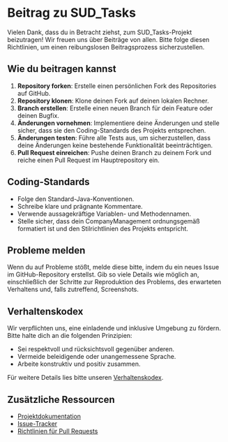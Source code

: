 # Beitrag zu SUD_Tasks

Vielen Dank, dass du in Betracht ziehst, zum SUD_Tasks-Projekt beizutragen! Wir freuen uns über Beiträge von allen. Bitte folge diesen Richtlinien, um einen reibungslosen Beitragsprozess sicherzustellen.

## Wie du beitragen kannst

1. **Repository forken**: Erstelle einen persönlichen Fork des Repositories auf GitHub.
2. **Repository klonen**: Klone deinen Fork auf deinen lokalen Rechner.
3. **Branch erstellen**: Erstelle einen neuen Branch für dein Feature oder deinen Bugfix.
4. **Änderungen vornehmen**: Implementiere deine Änderungen und stelle sicher, dass sie den Coding-Standards des Projekts entsprechen.
5. **Änderungen testen**: Führe alle Tests aus, um sicherzustellen, dass deine Änderungen keine bestehende Funktionalität beeinträchtigen.
6. **Pull Request einreichen**: Pushe deinen Branch zu deinem Fork und reiche einen Pull Request im Hauptrepository ein.

## Coding-Standards

- Folge den Standard-Java-Konventionen.
- Schreibe klare und prägnante Kommentare.
- Verwende aussagekräftige Variablen- und Methodennamen.
- Stelle sicher, dass dein CompanyManagement ordnungsgemäß formatiert ist und den Stilrichtlinien des Projekts entspricht.

## Probleme melden

Wenn du auf Probleme stößt, melde diese bitte, indem du ein neues Issue im GitHub-Repository erstellst. Gib so viele Details wie möglich an, einschließlich der Schritte zur Reproduktion des Problems, des erwarteten Verhaltens und, falls zutreffend, Screenshots.

## Verhaltenskodex

Wir verpflichten uns, eine einladende und inklusive Umgebung zu fördern. Bitte halte dich an die folgenden Prinzipien:

- Sei respektvoll und rücksichtsvoll gegenüber anderen.
- Vermeide beleidigende oder unangemessene Sprache.
- Arbeite konstruktiv und positiv zusammen.

Für weitere Details lies bitte unseren [Verhaltenskodex](Docs/CODE_OF_CONDUCT.md).

## Zusätzliche Ressourcen

- [Projektdokumentation](Docs/README_DE.md)
- [Issue-Tracker](https://github.com/DinosaursAreCute/SUD_Tasks/issues)
- [Richtlinien für Pull Requests](Docs/PULL_REQUEST_TEMPLATE.md)

